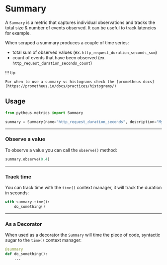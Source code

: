 # Summary

A `Summary` is a metric that captures individual observations and tracks the total size & number of events observed. It can be useful to track latencies for example.

When scraped a summary produces a couple of time series:

- total sum of observed values (ex. `http_request_duration_seconds_sum`)
- count of events that have been observed (ex. `http_request_duration_seconds_count`)


!!! tip

    For when to use a summary vs histograms check the [prometheus docs](https://prometheus.io/docs/practices/histograms/)

## Usage

```python
from pytheus.metrics import Summary

summary = Summary(name="http_request_duration_seconds", description="My description")
```

---

### Observe a value

To observe a value you can call the `observe()` method:

```python
summary.observe(0.4)
```

---

### Track time

You can track time with the `time()` context manager, it will track the duration in seconds:

```python
with summary.time():
    do_something()
```

---

### As a Decorator


When used as a decorator the `Summary` will time the piece of code, syntactic sugar to the `time()` context manager:

```python
@summary
def do_something():
    ...
```
